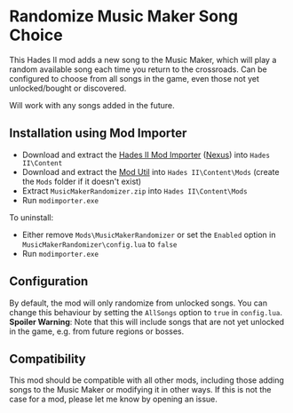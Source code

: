 # Randomize Music Maker Song Choice

This Hades II mod adds a new song to the Music Maker, which will play a random available song each time you return to the crossroads.
Can be configured to choose from all songs in the game, even those not yet unlocked/bought or discovered.

Will work with any songs added in the future.

## Installation using Mod Importer

- Download and extract the [Hades II Mod Importer](https://github.com/SGG-Modding/ModImporter/releases/latest) ([Nexus](https://www.nexusmods.com/hades2/mods/1)) into `Hades II\Content`
- Download and extract the [Mod Util](https://github.com/SGG-Modding/ModUtil/releases/latest) into `Hades II\Content\Mods` (create the `Mods` folder if it doesn't exist)
- Extract `MusicMakerRandomizer.zip` into `Hades II\Content\Mods`
- Run `modimporter.exe`

To uninstall:

- Either remove `Mods\MusicMakerRandomizer` or set the `Enabled` option in `MusicMakerRandomizer\config.lua` to `false`
- Run `modimporter.exe`

## Configuration

By default, the mod will only randomize from unlocked songs. You can change this behaviour by setting the `AllSongs` option to `true` in `config.lua`.
**Spoiler Warning**: Note that this will include songs that are not yet unlocked in the game, e.g. from future regions or bosses.

## Compatibility

This mod should be compatible with all other mods, including those adding songs to the Music Maker or modifying it in other ways.
If this is not the case for a mod, please let me know by opening an issue.
